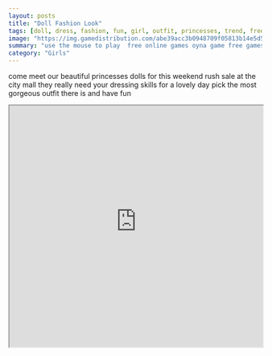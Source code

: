 ```yaml
---
layout: posts
title: "Doll Fashion Look"
tags: [doll, dress, fashion, fun, girl, outfit, princesses, trend, free, online, games, oyna, game, free, games, play, play, games]
image: "https://img.gamedistribution.com/abe39acc3b0948709f05813b14e5d506.jpg"
summary: "use the mouse to play  free online games oyna game free games play play games"
category: "Girls"
---
```


come meet our beautiful princesses dolls for this weekend rush sale at the city mall they really need your dressing skills for a lovely day pick the most gorgeous outfit there is and have fun

<iframe width="100%" height="480px;" src="https://html5.gamedistribution.com/abe39acc3b0948709f05813b14e5d506/"></iframe>